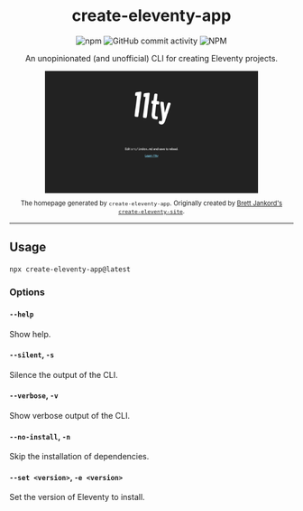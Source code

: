 <div align="center">
    <h1 align="center">create-eleventy-app</h1>
    <img alt="npm" src="https://img.shields.io/npm/v/create-eleventy-app?style=for-the-badge">
    <img alt="GitHub commit activity" src="https://img.shields.io/github/commit-activity/m/uncenter/create-eleventy-app?style=for-the-badge">
    <img alt="NPM" src="https://img.shields.io/npm/l/create-eleventy-app?style=for-the-badge">
    <p align="center">
    An unopinionated (and unofficial) CLI for creating Eleventy projects.
    </p>
    <img src="./demo.png" alt="A screenshot of the homepage created by create-eleventy-app" width="75%" align="center">
    <p style="font-size: 0.8em">The homepage generated by <code>create-eleventy-app</code>. Originally created by <a href="https://github.com/bjankord/create-eleventy-site">Brett Jankord's <code>create-eleventy-site</code></a>.
    </p>
</div>

---

## Usage

```sh
npx create-eleventy-app@latest
```

### Options

#### `--help`

Show help.

#### `--silent`, `-s`

Silence the output of the CLI.

#### `--verbose`, `-v`

Show verbose output of the CLI.

#### `--no-install`, `-n`

Skip the installation of dependencies.

#### `--set <version>`, `-e <version>`

Set the version of Eleventy to install.
